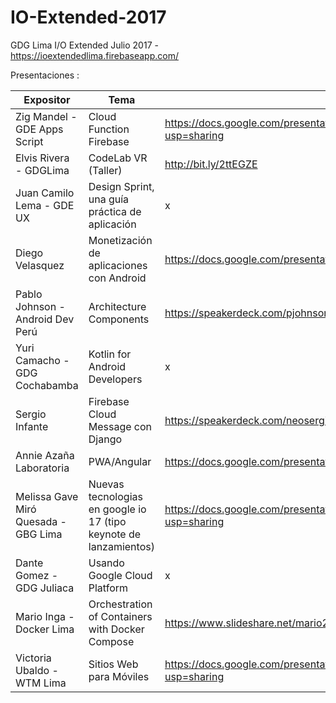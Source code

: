 # IO-Extended-2017
GDG Lima I/O Extended Julio 2017 - https://ioextendedlima.firebaseapp.com/

Presentaciones :

Expositor | Tema  | Presentación | Github
------------ | ------------- | ------------- | -------------
Zig Mandel - GDE Apps Script  | Cloud Function Firebase | https://docs.google.com/presentation/d/1cdFZtpTs7eRbT-nq7OshlNesB6Z2d1GbX5QPL1q4wws/edit?usp=sharing | https://docs.google.com/presentation/d/1cdFZtpTs7eRbT-nq7OshlNesB6Z2d1GbX5QPL1q4wws/edit?usp=sharing
Elvis Rivera - GDGLima  | CodeLab VR (Taller) | http://bit.ly/2ttEGZE | http://bit.ly/2ttEGZE
Juan Camilo Lema - GDE UX | Design Sprint, una guía práctica de aplicación  | x | x
Diego Velasquez | Monetización de aplicaciones con Android  | https://docs.google.com/presentation/d/1PvnqGsbFF6tDwfE64-yOJIB7XKBx14_6h2IVtrRCl1Q/edit?usp=sharing| https://docs.google.com/presentation/d/1PvnqGsbFF6tDwfE64-yOJIB7XKBx14_6h2IVtrRCl1Q/edit?usp=sharing
Pablo Johnson - Android Dev Perú | Architecture Components  | https://speakerdeck.com/pjohnson/android-architecture-components | https://speakerdeck.com/pjohnson/android-architecture-components
Yuri Camacho - GDG Cochabamba | Kotlin for Android Developers  | x | x
Sergio Infante | Firebase Cloud Message con Django | https://speakerdeck.com/neosergio/firebase-cloud-messaging-plus-django-una-implementacion-minimalista | https://speakerdeck.com/neosergio/firebase-cloud-messaging-plus-django-una-implementacion-minimalista
Annie Azaña Laboratoria  | PWA/Angular   | https://docs.google.com/presentation/d/1xVPt4hfKLzkTFHZ3q0E1KK0Qe7A435_y_Z5yh3OZIW8/edit#slide=id.p3 |https://docs.google.com/presentation/d/1xVPt4hfKLzkTFHZ3q0E1KK0Qe7A435_y_Z5yh3OZIW8/edit#slide=id.p3
Melissa Gave Miró Quesada - GBG Lima| Nuevas tecnologias en google io 17 (tipo keynote de lanzamientos)| https://docs.google.com/presentation/d/1dKq-IopVplcUDGzY4V6M3_8uJsrKLjzfd787PMZcXuc/edit?usp=sharing | https://docs.google.com/presentation/d/1dKq-IopVplcUDGzY4V6M3_8uJsrKLjzfd787PMZcXuc/edit?usp=sharing
Dante Gomez - GDG Juliaca | Usando Google Cloud Platform  | x | x
Mario Inga - Docker Lima | Orchestration  of Containers with Docker Compose   | https://www.slideshare.net/mario21ic/gdg-lima-docker-compose | https://www.slideshare.net/mario21ic/gdg-lima-docker-compose
Victoria Ubaldo - WTM Lima | Sitios Web para Móviles  | https://docs.google.com/presentation/d/1ZR9_j7SXLNtCk1BpzQ6m1ejpcc9eC5VdzXeL8Zaf4Cw/edit?usp=sharing | https://docs.google.com/presentation/d/1ZR9_j7SXLNtCk1BpzQ6m1ejpcc9eC5VdzXeL8Zaf4Cw/edit?usp=sharing
